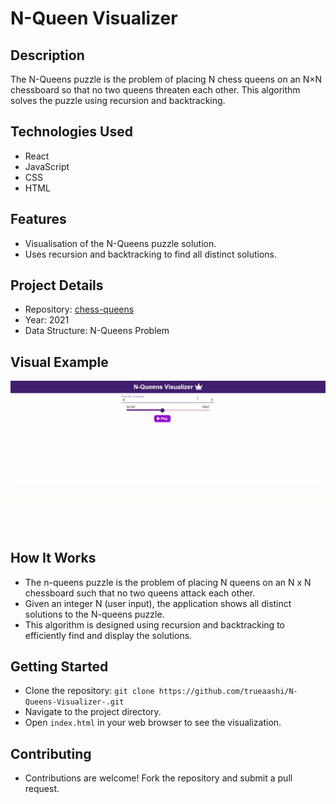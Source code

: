 # N-Queen Visualizer

## Description

The N-Queens puzzle is the problem of placing N chess queens on an N×N chessboard so that no two queens threaten each other. This algorithm solves the puzzle using recursion and backtracking.

## Technologies Used

- React
- JavaScript
- CSS
- HTML

## Features

- Visualisation of the N-Queens puzzle solution.
- Uses recursion and backtracking to find all distinct solutions.

## Project Details

- Repository: [chess-queens](https://github.com/trueaashi/N-Queens-Visualizer-.git)
- Year: 2021
- Data Structure: N-Queens Problem

## Visual Example

![N-Queen Visualisation](N-Queens.gif)

## How It Works

- The n-queens puzzle is the problem of placing N queens on an N x N chessboard such that no two queens attack each other.
- Given an integer N (user input), the application shows all distinct solutions to the N-queens puzzle.
- This algorithm is designed using recursion and backtracking to efficiently find and display the solutions.

## Getting Started

- Clone the repository: `git clone https://github.com/trueaashi/N-Queens-Visualizer-.git`
- Navigate to the project directory.
- Open `index.html` in your web browser to see the visualization.

## Contributing

- Contributions are welcome! Fork the repository and submit a pull request.
